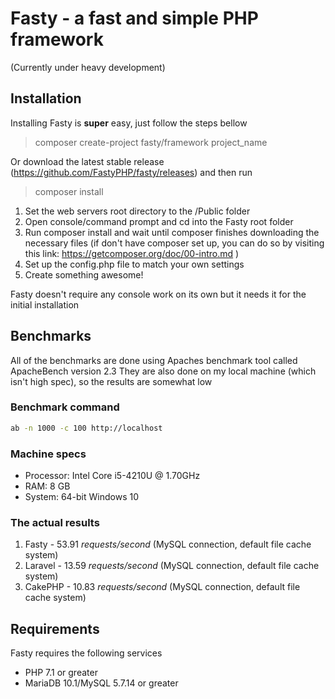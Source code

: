 # Fasty - a fast and simple PHP framework
(Currently under heavy development)
## Installation

Installing Fasty is **super** easy, just follow the steps bellow

> composer create-project fasty/framework project_name

Or download the latest stable release (https://github.com/FastyPHP/fasty/releases) and then run

> composer install

1. Set the web servers root directory to the /Public folder
1. Open console/command prompt and cd into the Fasty root folder
1. Run composer install and wait until composer finishes downloading the necessary files (if don't have composer set up, you can do so by visiting this link: https://getcomposer.org/doc/00-intro.md )
1. Set up the config.php file to match your own settings
1. Create something awesome!

Fasty doesn't require any console work on its own but it needs it for the initial installation

## Benchmarks

All of the benchmarks are done using Apaches benchmark tool called ApacheBench version 2.3
They are also done on my local machine (which isn't high spec), so the results are somewhat low

### Benchmark command

```bash
ab -n 1000 -c 100 http://localhost
```

### Machine specs
* Processor: Intel Core i5-4210U @ 1.70GHz
* RAM: 8 GB
* System: 64-bit Windows 10

### The actual results

1. Fasty - 53.91 _requests/second_ (MySQL connection, default file cache system)
1. Laravel - 13.59 _requests/second_ (MySQL connection, default file cache system)
1. CakePHP - 10.83 _requests/second_ (MySQL connection, default file cache system)

## Requirements

Fasty requires the following services

* PHP 7.1 or greater
* MariaDB 10.1/MySQL 5.7.14 or greater
